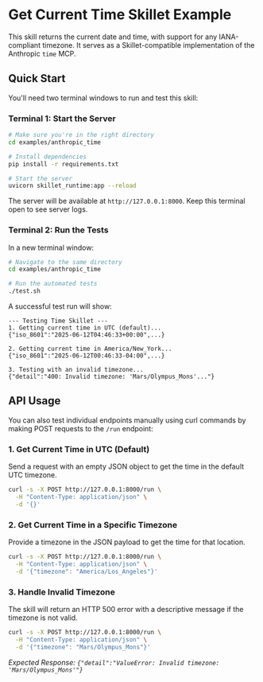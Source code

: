 # Get Current Time Skillet Example

This skill returns the current date and time, with support for any IANA-compliant timezone. It serves as a Skillet-compatible implementation of the Anthropic `time` MCP.

## Quick Start

You'll need two terminal windows to run and test this skill:

### Terminal 1: Start the Server

```bash
# Make sure you're in the right directory
cd examples/anthropic_time

# Install dependencies
pip install -r requirements.txt

# Start the server
uvicorn skillet_runtime:app --reload
```

The server will be available at `http://127.0.0.1:8000`. Keep this terminal open to see server logs.

### Terminal 2: Run the Tests

In a new terminal window:
```bash
# Navigate to the same directory
cd examples/anthropic_time

# Run the automated tests
./test.sh
```

A successful test run will show:
```
--- Testing Time Skillet ---
1. Getting current time in UTC (default)...
{"iso_8601":"2025-06-12T04:46:33+00:00",...}

2. Getting current time in America/New_York...
{"iso_8601":"2025-06-12T00:46:33-04:00",...}

3. Testing with an invalid timezone...
{"detail":"400: Invalid timezone: 'Mars/Olympus_Mons'..."}
```

## API Usage

You can also test individual endpoints manually using curl commands by making POST requests to the `/run` endpoint:

### 1. Get Current Time in UTC (Default)

Send a request with an empty JSON object to get the time in the default UTC timezone.

```bash
curl -s -X POST http://127.0.0.1:8000/run \
  -H "Content-Type: application/json" \
  -d '{}'
```

### 2. Get Current Time in a Specific Timezone

Provide a timezone in the JSON payload to get the time for that location.

```bash
curl -s -X POST http://127.0.0.1:8000/run \
  -H "Content-Type: application/json" \
  -d '{"timezone": "America/Los_Angeles"}'
```

### 3. Handle Invalid Timezone

The skill will return an HTTP 500 error with a descriptive message if the timezone is not valid.

```bash
curl -s -X POST http://127.0.0.1:8000/run \
  -H "Content-Type: application/json" \
  -d '{"timezone": "Mars/Olympus_Mons"}'
```

*Expected Response: `{"detail":"ValueError: Invalid timezone: 'Mars/Olympus_Mons'"}`* 